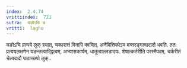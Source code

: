 ```yaml
---
index:  2.4.74
vrittiindex:  721
sutra:  यङोऽचि च
vritti:  laghu 
---
```


यङोऽचि प्रत्यये लुक् स्यात्, चकारात्तं विनापि क्वचित्. अनैमित्तिकोऽय मन्तरङ्गत्वादादौ भवति. ततः प्रत्ययलक्षणेन यङन्तत्वाद्द्वित्वम्. अभ्यासकार्यम्. धातुत्वाल्लडादयः. शेषात्कर्तरीति परस्मैपदम्. चर्करीतं चेत्यदादौ पाठाच्छपो लुक्..

